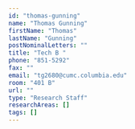 ```yaml
---
id: "thomas-gunning"
name: "Thomas Gunning"
firstName: "Thomas"
lastName: "Gunning"
postNominalLetters: ""
title: "Tech B "
phone: "851-5292"
fax: ""
email: "tg2680@cumc.columbia.edu"
room: "401 B"
url: ""
type: "Research Staff"
researchAreas: []
tags: []
---
```

